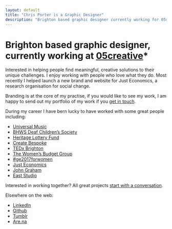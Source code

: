 ```yaml
---
layout: default
title: "Chris Porter is a Graphic Designer"
description: "Brighton based graphic designer currently working for 05creative*."
---
```


# Brighton based graphic designer, currently working at [05creative](https://05creative.com/)*

Interested in helping people find meaningful, creative solutions to their unique challenges. I enjoy working with people who love what they do. Most recently I helped launch a new brand and website for Just Economics, a research organisation for social change.

Branding is at the core of my practise, if you would like to see my work, I am happy to send out my portfolio of my work if you [get in touch](mailto:email@domain.com).

During my career I have bern lucky to have worked with some great people including:

- [Universal Music](https://www.universalmusic.com/)
- [BHWS Deaf Children’s Society](http://www.bhwsdcs.org.uk/)
- [Heritage Lottery Fund](https://www.hlf.org.uk/)
- [Create Bespoke](https://www.createbespoke.co.uk/)
- [TEDx Brighton](https://tedxbrighton.com/)
- [The Women’s Budget Group](https://wbg.org.uk/)
- [#ge2017forwomen](https://ge2017forwomen.uk/)
- [Just Economics](https://www.justeconomics.co.uk/)
- [John Graham](http://johngraham.co/)
- [East Studio](https://eaststudio.co.uk/)

Interested in working together? All great projects [start with a conversation](mailto:email@domain.com).

Elsewhere on the web:

- [LinkedIn](https://www.linkedin.com/in/chrisporterdesigner/)
- [Github](https://github.com/thisiscap/)
- [Tumblr](https://chrisporters.tumblr.com/)
- [Are.na](https://www.are.na/chrispy-p/)
